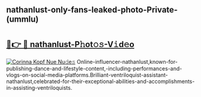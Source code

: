 ## nathanlust-only-fans​-leaked-photo​-Private-(ummlu)


# <h2><a href="https://mediaupload.pro?title=nathanlust&ref=git">🔗👉 🔴 nathanlust-P𝚑ot𝚘𝚜-V𝚒d𝚎o</a></h2>

[![Corinna Kopf Nue Nu𝚍e𝚜](https://i.imgur.com/0qMVB7G.gif)](https://mediaupload.pro?title=nathanlust&ref=git)
Online-influencer-nathanlust,known-for-publishing-dance-and-lifestyle-content,-including-performances-and-vlogs-on-social-media-platforms.Brilliant-ventriloquist-assistant-nathanlust,celebrated-for-their-exceptional-abilities-and-accomplishments-in-assisting-ventriloquists.  